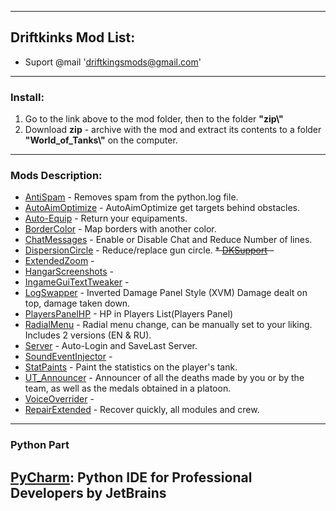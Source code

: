 ﻿---------------------------------------------
**Driftkinks Mod List:**
---------------------------------------------
 - Suport @mail 'driftkingsmods@gmail.com'
 --------------------------------------------
### Install:
1. Go to the link above to the mod folder, then to the folder **"zip\\"**
2. Download **zip** - archive with the mod and extract its contents to a folder **"World_of_Tanks\\"** on the computer.
 --------------------------------------------

### Mods Description:
* [AntiSpam][] - Removes spam from the python.log file.
* [AutoAimOptimize][] - AutoAimOptimize get targets behind obstacles.
* [Auto-Equip][] - Return your equipaments.
* [BorderColor][] - Map borders with another color.
* [ChatMessages][] - Enable or Disable Chat and Reduce Number of lines.
* [DispersionCircle][] - Reduce/replace gun circle.
~~* [DKSupport][] -~~ 
* [ExtendedZoom][] - 
* [HangarScreenshots][] - 
* [IngameGuiTextTweaker][] - 
* [LogSwapper][] - Inverted Damage Panel Style (XVM) Damage dealt on top, damage taken down.
* [PlayersPanelHP][] - HP in Players List(Players Panel)
* [RadialMenu][] - Radial menu change, can be manually set to your liking. Includes 2 versions (EN & RU).
* [Server][] - Auto-Login and SaveLast Server.
* [SoundEventInjector][] - 
* [StatPaints][] - Paint the statistics on the player's tank.
* [UT_Announcer][] - Announcer of all the deaths made by you or by the team, as well as the medals obtained in a platoon.
* [VoiceOverrider][] - 
* [RepairExtended][] - Recover quickly, all modules and crew.

[AntiSpam]:./AntiSpam/
[AutoAimOptimize]:./AutoAimOptimize/
[Auto-Equip]:./Auto-Equip/
[BorderColor]:./BorderColor/
[ChatMessages]:./ChatMessages/
[DispersionCircle]:./DispersionCircle/
[DKSupport]:./DKSupport/
[ExtendedZoom]:./ExtendedZoom/
[HangarScreenshots]:./HangarScreenshots/
[IngameGuiTextTweaker]:./IngameGuiTextTweaker/
[LogSwapper]:./LogSwapper/
[PlayersPanelHP]:./PlayersPanelHP/
[RadialMenu]:./RadialMenu/
[SafeShoot]:./SafeShoot/
[Server]:./Server/
[SoundEventInjector]:./SoundEventInjector/
[StatPaints]:./StatPaints/
[UT_Announcer]:./UT_Announcer/
[VoiceOverrider]:./VoiceOverrider/
[RepairExtended]:./RepairExtended/

--------------------------------------------
### Python Part
[PyCharm](https://www.jetbrains.com/pycharm/): Python IDE for Professional Developers by JetBrains 
--------------------------------------------